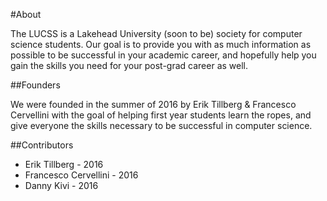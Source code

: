 #About

The LUCSS is a Lakehead University (soon to be) society for computer science students. Our goal is to provide you with as much information as possible to be successful in your academic career, and hopefully help you gain the skills you need for your post-grad career as well.

##Founders

We were founded in the summer of 2016 by Erik Tillberg & Francesco Cervellini with the goal of helping first year students learn the ropes, and give everyone the skills necessary to be successful in computer science.

##Contributors
* Erik Tillberg - 2016
* Francesco Cervellini - 2016
* Danny Kivi - 2016
